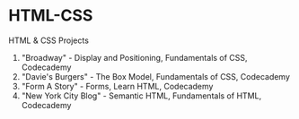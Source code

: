# HTML-CSS

HTML & CSS Projects

1. "Broadway" - Display and Positioning, Fundamentals of CSS, Codecademy
2. "Davie's Burgers" - The Box Model, Fundamentals of CSS, Codecademy
3. "Form A Story" - Forms, Learn HTML, Codecademy
4. "New York City Blog" - Semantic HTML, Fundamentals of HTML, Codecademy
